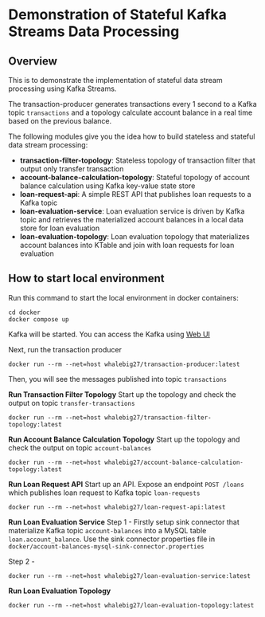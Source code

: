 # Demonstration of Stateful Kafka Streams Data Processing

## Overview
This is to demonstrate the implementation of stateful data stream processing using Kafka Streams. 

The transaction-producer generates transactions every 1 second to a Kafka topic `transactions` and a topology
calculate account balance in a real time based on the previous balance.

The following modules give you the idea how to build stateless and stateful data stream processing:
- **transaction-filter-topology**: Stateless topology of transaction filter that output only transfer transaction
- **account-balance-calculation-topology**: Stateful topology of account balance calculation using Kafka key-value state store
- **loan-request-api**: A simple REST API that publishes loan requests to a Kafka topic
- **loan-evaluation-service**: Loan evaluation service is driven by Kafka topic and retrieves the materialized account balances in a local data store for loan evaluation
- **loan-evaluation-topology**: Loan evaluation topology that materializes account balances into KTable and join with loan requests for loan evaluation

## How to start local environment

Run this command to start the local environment in docker containers:
```
cd docker
docker compose up
```

Kafka will be started. You can access the Kafka using [Web UI](http://localhost:3030)

Next, run the transaction producer
```
docker run --rm --net=host whalebig27/transaction-producer:latest
```
Then, you will see the messages published into topic `transactions`

**Run Transaction Filter Topology**
Start up the topology and check the output on topic `transfer-transactions`
```
docker run --rm --net=host whalebig27/transaction-filter-topology:latest
```

**Run Account Balance Calculation Topology**
Start up the topology and check the output on topic `account-balances`
```
docker run --rm --net=host whalebig27/account-balance-calculation-topology:latest
```

**Run Loan Request API**
Start up an API. Expose an endpoint `POST /loans` which publishes loan request to Kafka topic `loan-requests` 
```
docker run --rm --net=host whalebig27/loan-request-api:latest
```

**Run Loan Evaluation Service**
Step 1 - Firstly setup sink connector that materialize Kafka topic `account-balances` into a MySQL table `loan.account_balance`. 
Use the sink connector properties file in `docker/account-balances-mysql-sink-connector.properties`

Step 2 -
```
docker run --rm --net=host whalebig27/loan-evaluation-service:latest
```

**Run Loan Evaluation Topology**
```
docker run --rm --net=host whalebig27/loan-evaluation-topology:latest
```
